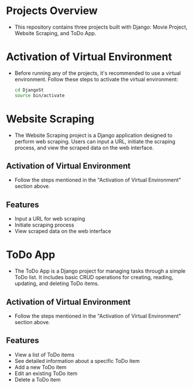 # **Projects Overview**
- This repository contains three projects built with Django: Movie Project, Website Scraping, and ToDo App.

# Activation of Virtual Environment
- Before running any of the projects, it's recommended to use a virtual environment. Follow these steps to activate the virtual environment:
  ```bash
  cd DjangoSt
  source bin/activate

# Website Scraping
- The Website Scraping project is a Django application designed to perform web scraping. Users can input a URL, initiate the scraping process, and view the scraped data on the web interface.

## Activation of Virtual Environment
- Follow the steps mentioned in the "Activation of Virtual Environment" section above.

## Features
- Input a URL for web scraping
- Initiate scraping process
- View scraped data on the web interface


# ToDo App
- The ToDo App is a Django project for managing tasks through a simple ToDo list. It includes basic CRUD operations for creating, reading, updating, and deleting ToDo items.

## Activation of Virtual Environment
- Follow the steps mentioned in the "Activation of Virtual Environment" section above.

## Features
- View a list of ToDo items
- See detailed information about a specific ToDo item
- Add a new ToDo item
- Edit an existing ToDo item
- Delete a ToDo item
